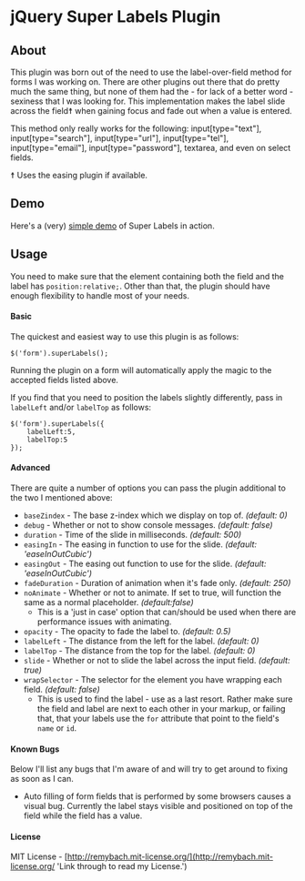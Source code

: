 # jQuery Super Labels Plugin

## About

This plugin was born out of the need to use the label-over-field method for forms I was working on. There are other plugins out there that do pretty much the same thing, but none of them had the - for lack of a better word - sexiness that I was looking for. This implementation makes the label slide across the field☨ when gaining focus and fade out when a value is entered.

This method only really works for the following: input[type="text"], input[type="search"], input[type="url"], input[type="tel"], input[type="email"], input[type="password"], textarea, and even on select fields.

☨ Uses the easing plugin if available.

## Demo

Here's a (very) [simple demo](http://remy.bach.me.uk/superlabels_demo/) of Super Labels in action.

## Usage

You need to make sure that the element containing both the field and the label has `position:relative;`. Other than that, the plugin should have enough flexibility to handle most of your needs.

#### Basic

The quickest and easiest way to use this plugin is as follows:

	$('form').superLabels();

Running the plugin on a form will automatically apply the magic to the accepted fields listed above.

If you find that you need to position the labels slightly differently, pass in `labelLeft` and/or `labelTop` as follows:

	$('form').superLabels({
		labelLeft:5,
		labelTop:5
	});

#### Advanced

There are quite a number of options you can pass the plugin additional to the two I mentioned above:

* `baseZindex` - The base z-index which we display on top of. _(default: 0)_
* `debug` - Whether or not to show console messages. _(default: false)_
* `duration` - Time of the slide in milliseconds. _(default: 500)_
* `easingIn` -  The easing in function to use for the slide. _(default: 'easeInOutCubic')_
* `easingOut` -  The easing out function to use for the slide. _(default: 'easeInOutCubic')_
* `fadeDuration` - Duration of animation when it's fade only. _(default: 250)_
* `noAnimate` - Whether or not to animate. If set to true, will function the same as a normal placeholder. _(default:false)_
	* This is a 'just in case' option that can/should be used when there are performance issues with animating.
* `opacity` - The opacity to fade the label to. _(default: 0.5)_
* `labelLeft` - The distance from the left for the label. _(default: 0)_
* `labelTop` - The distance from the top for the label. _(default: 0)_
* `slide` - Whether or not to slide the label across the input field. _(default: true)_
* `wrapSelector` - The selector for the element you have wrapping each field. _(default: false)_
	* This is used to find the label - use as a last resort. Rather make sure the field and label are next to each other in your markup, or failing that, that your labels use the `for` attribute that point to the field's `name` or `id`.

#### Known Bugs

Below I'll list any bugs that I'm aware of and will try to get around to fixing as soon as I can.

* Auto filling of form fields that is performed by some browsers causes a visual bug. Currently the label stays visible and positioned on top of the field while the field has a value.

#### License

MIT License - [http://remybach.mit-license.org/](http://remybach.mit-license.org/ 'Link through to read my License.')
